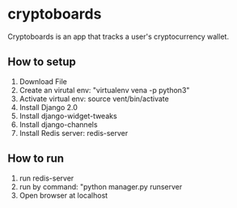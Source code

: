 # cryptoboards

Cryptoboards is an app that tracks a user's cryptocurrency wallet.

## How to setup

1. Download File
2. Create an virutal env: "virtualenv vena -p python3"
3. Activate virtual env: source vent/bin/activate
4. Install Django 2.0
5. Install django-widget-tweaks
6. Install django-channels
7. Install Redis server: redis-server

## How to run

1. run redis-server
2. run by command: "python manager.py runserver
3. Open browser at localhost



